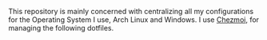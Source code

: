 This repository is mainly concerned with centralizing all my configurations for the Operating System I use, Arch Linux and Windows. I use [Chezmoi](https://www.chezmoi.io/), for managing the following dotfiles.
